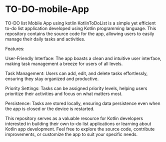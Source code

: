 # TO-DO-mobile-App
TO-DO list Mobile App using kotlin
KotlinToDoList is a simple yet efficient to-do list application developed using Kotlin programming language. This repository contains the source code for the app, allowing users to easily manage their daily tasks and activities.

Features:

User-Friendly Interface: The app boasts a clean and intuitive user interface, making task management a breeze for users of all levels.

Task Management: Users can add, edit, and delete tasks effortlessly, ensuring they stay organized and productive.

Priority Settings: Tasks can be assigned priority levels, helping users prioritize their activities and focus on what matters most.

Persistence: Tasks are stored locally, ensuring data persistence even when the app is closed or the device is restarted.

This repository serves as a valuable resource for Kotlin developers interested in building their own to-do list applications or learning about Kotlin app development. Feel free to explore the source code, contribute improvements, or customize the app to suit your specific needs.
